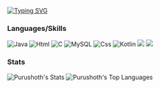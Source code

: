 [![Typing SVG](https://readme-typing-svg.demolab.com?font=Fira+Code&pause=1000&width=435&lines=Welcome+to+my+Profile)](https://git.io/typing-svg)

### Languages/Skills

![Java](https://img.shields.io/badge/Python-3776AB?style=for-the-badge&logo=python&logoColor=white)
![Html](https://img.shields.io/badge/HTML-239120?style=for-the-badge&logo=html5&logoColor=white)
![C](https://img.shields.io/badge/C-00599C?style=for-the-badge&logo=c&logoColor=white)
![MySQL](https://img.shields.io/badge/MySQL-00000F?style=for-the-badge&logo=mysql&logoColor=white)
![Css](https://img.shields.io/badge/CSS-239120?&style=for-the-badge&logo=css3&logoColor=white)
![Kotlin](https://img.shields.io/badge/Kotlin-0095D5?&style=for-the-badge&logo=kotlin&logoColor=white)
![](http://ForTheBadge.com/images/badges/built-by-developers.svg)
![](https://img.shields.io/github/watchers/{purushothaman7}.svg)

### Stats
![Purushoth's Stats](https://github-readme-stats.vercel.app/api?username=purushothaman7&theme=gotham&show_icons=true&hide_border=true&count_private=true)
![Purushoth's Top Languages](https://github-readme-stats.vercel.app/api/top-langs/?username=purushothaman7&theme=gotham&show_icons=true&hide_border=true&layout=compact)
<!--
**purushothaman7/purushothaman7** is a ✨ _special_ ✨ repository because its `README.md` (this file) appears on your GitHub profile.

Here are some ideas to get you started:

- 🔭 I’m currently working on ...
- 🌱 I’m currently learning ...
- 👯 I’m looking to collaborate on ...
- 🤔 I’m looking for help with ...
- 💬 Ask me about ...
- 📫 How to reach me: ...
- 😄 Pronouns: ...
- ⚡ Fun fact: ...
-->
